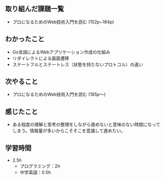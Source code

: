 ## 取り組んだ課題一覧
- プロになるためのWeb技術入門を読む (152p~184p)
## わかったこと
- Go言語によるWebアプリケーション作成の仕組み
- リダイレクトによる画面遷移
- ステートフルとステートレス（状態を持たないプロトコル）の違い
## 次やること
- プロになるためのWeb技術入門を読む (185p〜)
## 感じたこと
- ある程度の理解と思考の整理をしながら進めないと意味のない時間になってしまう。情報量が多いからこそそこを意識して進めたい。
## 学習時間
- 2.5h
  - プログラミング：2h
  - 中学英語：0.5h